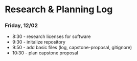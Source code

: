 # Research & Planning Log
### Friday, 12/02
* 8:30 - research licenses for software 
* 9:30 - initalize repository
* 9:50 - add basic files (log, capstone-proposal, gitignore)
* 10:30 - plan capstone proposal
